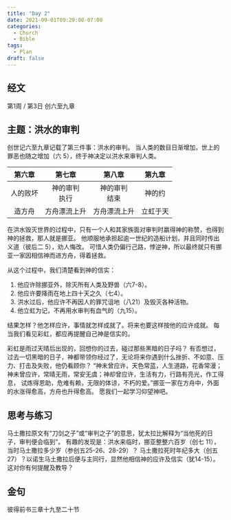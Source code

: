 ```yaml
---
title: "Day 2"
date: 2021-09-01T09:29:08-07:00
categories:
  - Church
  - Bible
tags:
  - Plan
draft: false
---
```

  
## 经文
第1周 / 第3日 创六至九章

## 主题：洪水的审判
创世记六至九章记载了第三件事：洪水的审判。
当人类的数目日渐增加，世上的罪恶也随之增加（六  5），终于神决定以洪水来审判人类。

| 第六章  | 第七章    | 第八章  | 第九章 |
| :----: | :------: | :----: | :---: |
| 人的败坏 | 神的审判<br>执行  |神的审判<br>结束 | 神的约  |
| 造方舟  | 方舟漂流上升 |方舟漂流上升 |立虹于天 |

在洪水毁灭世界的过程中，只有一个人和其家族面对审判时嬴得神的称赞，也得到神的拯救，那人就是挪亚。
他顺服地承担起逾一世纪的造船计划，并且同时传出义道（彼后二  5），劝人悔改。
可惜人类仍偏行己路，悖逆神，所以最终就只有挪亚一家因相信神而进方舟，得着拯救。

从这个过程中，我们清楚看到神的信实：
1. 他应许除挪亚外，除灭所有人类及野兽（六7-8）。
2. 他应许要降雨在地上四十天之久（七4）。
3. 洪水过后，他应许不再因人的罪咒诅地（八21）及毁灭各种活物。
4. 他立虹为记，不再用水审判有血气的（九15）。

结果怎样？他怎样应许，事情就怎样成就了。将来也要这样按他的应许成就。
每当我们看见彩虹，都应再提醒自己神是信实的。

彩虹是雨过天晴后出现的，回想你的过去，碰过那些黑暗的日子吗？
有否想过，过去一切黑暗的日子，神都带领你经过了，无论将来你遇到什么挫折、不如意、压力、打击及失败，他仍看顾你？
“神未曾应许，天色常蓝，人生道路，花香常漫；神未曾应许，常晴无雨，常安无虞；神却曾应许，生活有力，行路有亮光，作工得息，
试炼得恩助，危难有赖，无限的体谅，不朽的爱。”挪亚一家在方舟中，外面的水涨得愈高，方舟也升得愈高。
愿我们一起学习仰望神吧。

## 思考与练习
马土撒拉原文有“刀剑之子”或“审判之子”的意思，犹太拉比解释为“当他死的日子，审判便会临到”。
有趣的发现是：洪水来临时，挪亚整整六百岁（创七  11），当时马土撒拉多少岁（参创五25-26、28-29）？
马土撒拉死时年纪多大（创五27）？以诺生马土撒拉后便与主同行，显然他相信神的应许及信实（犹14-15）。
这对你有何提醒及教导？

## 金句
彼得前书三章十九至二十节